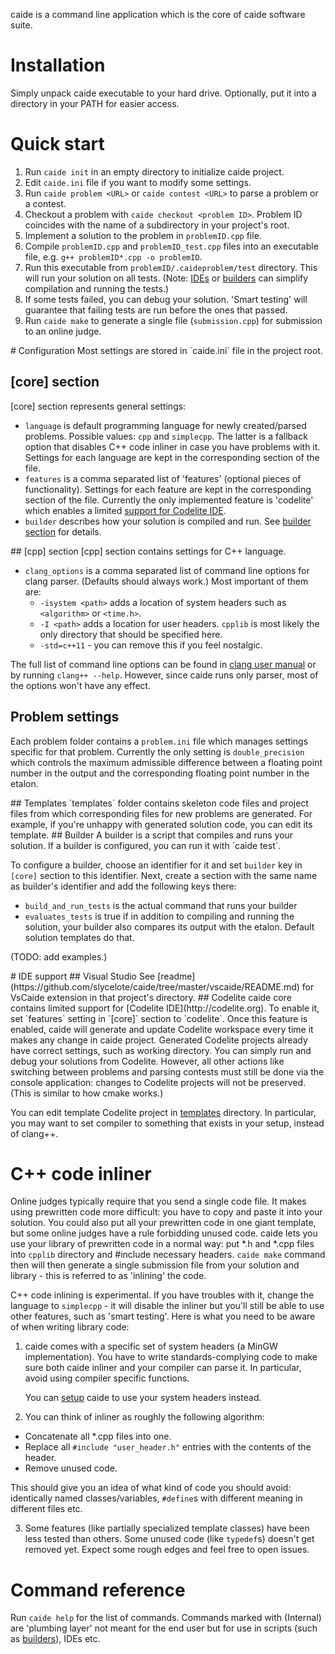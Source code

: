caide is a command line application which is the core of caide software suite.

# Installation
Simply unpack caide executable to your hard drive. Optionally, put it into a directory in your PATH for easier access.

# Quick start
1. Run `caide init` in an empty directory to initialize caide project.
2. Edit `caide.ini` file if you want to modify some settings.
3. Run `caide problem <URL>` or `caide contest <URL>` to parse a problem or a contest.
4. Checkout a problem with `caide checkout <problem ID>`. Problem ID coincides with the name of a subdirectory in your project's root.
5. Implement a solution to the problem in `problemID.cpp` file.
6. Compile `problemID.cpp` and `problemID_test.cpp` files into an executable file, e.g. `g++ problemID*.cpp -o problemID`.
7. Run this executable from `problemID/.caideproblem/test` directory. This will run your solution on all tests. (Note: [IDEs](#ide) or [builders](#builder) can simplify compilation and running the tests.)
8. If some tests failed, you can debug your solution. 'Smart testing' will guarantee that failing tests are run before the ones that passed.
9. Run `caide make` to generate a single file (`submission.cpp`) for submission to an online judge.


<a name="configuration" />
# Configuration
Most settings are stored in `caide.ini` file in the project root.

## [core] section
[core] section represents general settings:

* `language` is default programming language for newly created/parsed problems. Possible values: `cpp` and `simplecpp`. The latter is a fallback option that disables C++ code inliner in case you have problems with it. Settings for each language are kept in the corresponding section of the file.
* `features` is a comma separated list of 'features' (optional pieces of functionality). Settings for each feature are kept in the corresponding section of the file. Currently the only implemented feature is 'codelite' which enables a limited [support for Codelite IDE](#codelite).
* `builder` describes how your solution is compiled and run. See [builder section](#builder) for details.

<a name="cpp"/>
## [cpp] section
[cpp] section contains settings for C++ language.

* `clang_options` is a comma separated list of command line options for clang parser. (Defaults should always work.) Most important of them are:
  - `-isystem <path>` adds a location of system headers such as `<algorithm>` or `<time.h>`.
  - `-I <path>` adds a location for user headers. `cpplib` is most likely the only directory that should be specified here.
  - `-std=c++11` - you can remove this if you feel nostalgic.

The full list of command line options can be found in [clang user manual](http://clang.llvm.org/docs/UsersManual.html) or by running `clang++ --help`. However, since caide runs only parser, most of the options won't have any effect.

## Problem settings
Each problem folder contains a `problem.ini` file which manages settings specific for that problem. Currently the only setting is `double_precision` which controls the maximum admissible difference between a floating point number in the output and the corresponding floating point number in the etalon.

<a name="templates"/>
## Templates
`templates` folder contains skeleton code files and project files from which corresponding files for new problems are generated. For example, if you're unhappy with generated solution code, you can edit its template.

<a name="builder"/>
## Builder
A builder is a script that compiles and runs your solution. If a builder is configured, you can run it with `caide test`.

To configure a builder, choose an identifier for it and set `builder` key in `[core]` section to this identifier. Next, create a section with the same name as builder's identifier and add the following keys there:

* `build_and_run_tests` is the actual command that runs your builder
* `evaluates_tests` is true if in addition to compiling and running the solution, your builder also compares its output with the etalon. Default solution templates do that.

(TODO: add examples.)

<a name="ide" />
# IDE support
## Visual Studio
See [readme](https://github.com/slycelote/caide/tree/master/vscaide/README.md) for VsCaide extension in that project's directory.

<a name="codelite"/>
## Codelite
caide core contains limited support for [Codelite IDE](http://codelite.org). To enable it, set `features` setting in `[core]` section to `codelite`. Once this feature is enabled, caide will generate and update Codelite workspace every time it makes any change in caide project. Generated Codelite projects already have correct settings, such as working directory. You can simply run and debug your solutions from Codelite. However, all other actions like switching between problems and parsing contests must still be done via the console application: changes to Codelite projects will not be preserved. (This is similar to how cmake works.)

You can edit template Codelite project in [templates](#templates) directory. In particular, you may want to set compiler to something that exists in your setup, instead of clang++.

# C++ code inliner
Online judges typically require that you send a single code file. It makes using prewritten code more difficult: you have to copy and paste it into your solution. You could also put all your prewritten code in one giant template, but some online judges have a rule forbidding unused code.
caide lets you use your library of prewritten code in a normal way: put \*.h and \*.cpp files into `cpplib` directory and #include necessary headers. `caide make` command then will then generate a single submission file from your solution and library - this is referred to as 'inlining' the code.

C++ code inlining is experimental. If you have troubles with it, change the language to `simplecpp` - it will disable the inliner but you'll still be able to use other features, such as 'smart testing'. Here is what you need to be aware of when writing library code:

1. caide comes with a specific set of system headers (a MinGW implementation). You have to write standards-complying code to make sure both caide inliner and your compiler can parse it. In particular, avoid using compiler specific functions.

   You can [setup](#cpp) caide to use your system headers instead.

2. You can think of inliner as roughly the following algorithm:

  * Concatenate all \*.cpp files into one.
  * Replace all `#include "user_header.h"` entries with the contents of the header.
  * Remove unused code.

   This should give you an idea of what kind of code you should avoid: identically named classes/variables, `#define`s with different meaning in different files etc.

3. Some features (like partially specialized template classes) have been less tested than others. Some unused code (like `typedef`s) doesn't get removed yet. Expect some rough edges and feel free to open issues.


# Command reference
Run `caide help` for the list of commands. Commands marked with (Internal) are 'plumbing layer' not meant for the end user but for use in scripts (such as [builders](#builder)), IDEs etc.


